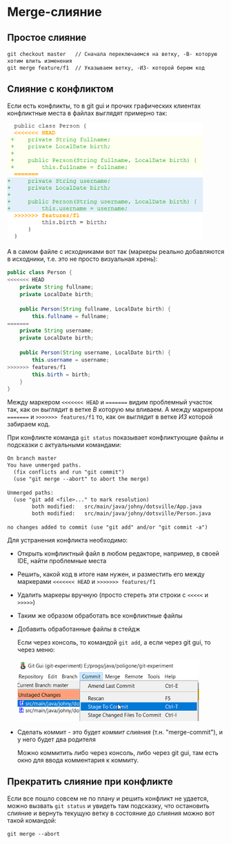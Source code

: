 # Merge-слияние

## Простое слияние

```
git checkout master   // Сначала переключаемся на ветку, -В- которую хотим влить изменения
git merge feature/f1  // Указываем ветку, -ИЗ- которой берем код
```

## Слияние с конфликтом

Если есть конфликты, то в git gui и прочих графических клиентах конфликтные места в файлах выглядят примерно так:

<img src="img/image-20221027174509424.png" alt="image-20221027174509424" style="zoom:80%;" />

А в самом файле с исходниками вот так (маркеры реально добавляются в исходники, т.е. это не просто визуальная хрень):

```java
public class Person {
<<<<<<< HEAD
    private String fullname;
    private LocalDate birth;

    public Person(String fullname, LocalDate birth) {
        this.fullname = fullname;
=======
    private String username;
    private LocalDate birth;

    public Person(String username, LocalDate birth) {
        this.username = username;
>>>>>>> features/f1
        this.birth = birth;
    }
}
```

Между маркером `<<<<<<< HEAD` и `=======` видим проблемный участок так, как он выглядит в ветке *В* которую мы вливаем. А между маркером `=======` и `>>>>>>> features/f1` то, как он выглядит в ветке *ИЗ* которой забираем код.

При конфликте команда `git status` показывает конфликтующие файлы и подсказки с актуальными командами:

```
On branch master
You have unmerged paths.
  (fix conflicts and run "git commit")
  (use "git merge --abort" to abort the merge)

Unmerged paths:
  (use "git add <file>..." to mark resolution)
        both modified:   src/main/java/johny/dotsville/App.java
        both modified:   src/main/java/johny/dotsville/Person.java

no changes added to commit (use "git add" and/or "git commit -a")
```

Для устранения конфликта необходимо:

* Открыть конфликтный файл в любом редакторе, например, в своей IDE, найти проблемные места

* Решить, какой код в итоге нам нужен, и разместить его между маркерами `<<<<<<< HEAD` и `>>>>>>> features/f1`

* Удалить маркеры вручную (просто стереть эти строки с `<<<<<` и `>>>>>`)

* Таким же образом обработать все конфликтные файлы

* Добавить обработанные файлы в стейдж

  Если через консоль, то командой `git add`, а если через git gui, то через меню:

  <img src="img/image-20221027182124417.png" alt="image-20221027182124417" style="zoom:80%;" />

* Сделать коммит - это будет *коммит слияния* (т.н. "merge-commit"), и у него будет два родителя

  Можно коммитить либо через консоль, либо через git gui, там есть окно для ввода комментария к коммиту.

## Прекратить слияние при конфликте

Если все пошло совсем не по плану и решить конфликт не удается, можно вызвать `git status` и увидеть там подсказку, что остановить слияние и вернуть текущую ветку в состояние до слияния можно вот такой командой:

```
git merge --abort
```


